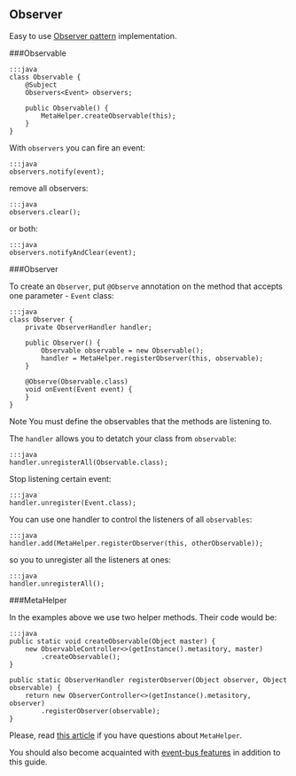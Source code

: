 <div class="page-header">
    <h2>Observer</h2>
</div>

Easy to use [Observer pattern](https://en.wikipedia.org/wiki/Observer_pattern) implementation.

###Observable

    :::java
    class Observable {
        @Subject
        Observers<Event> observers;

        public Observable() {
            MetaHelper.createObservable(this);
        }
    }

With `observers` you can fire an event:

    :::java
    observers.notify(event);

remove all observers:

    :::java
    observers.clear();

or both:

    :::java
    observers.notifyAndClear(event);


###Observer

To create an `Observer`, put `@Observe` annotation on the method that accepts one parameter - `Event` class:

    :::java
    class Observer {
        private ObserverHandler handler;

        public Observer() {
            Observable observable = new Observable();
            handler = MetaHelper.registerObserver(this, observable);
        }

        @Observe(Observable.class)
        void onEvent(Event event) {
        }
    }

<span class="label label-info">Note</span> You must define the observables that the methods are listening to.

The `handler` allows you to detatch your class from `observable`:

    :::java
    handler.unregisterAll(Observable.class);

Stop listening certain event:

    :::java
    handler.unregister(Event.class);


You can use one handler to control the listeners of all `observables`:

    :::java
    handler.add(MetaHelper.registerObserver(this, otherObservable));

so you to unregister all the listeners at ones:

    :::java
    handler.unregisterAll();

###MetaHelper

In the examples above we use two helper methods. Their code would be:

    :::java
    public static void createObservable(Object master) {
        new ObservableController<>(getInstance().metasitory, master)
            .createObservable();
    }

    public static ObserverHandler registerObserver(Object observer, Object observable) {
        return new ObserverController<>(getInstance().metasitory, observer)
            .registerObserver(observable);
    }

Please, read [this article](/guide/meta-helper) if you have questions about `MetaHelper`.

You should also become acquainted with [event-bus features](/guide/event-bus) in addition to this guide.

